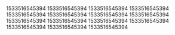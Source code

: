 1533516545394
1533516545394
1533516545394
1533516545394
1533516545394
1533516545394
1533516545394
1533516545394
1533516545394
1533516545394
1533516545394
1533516545394
1533516545394
1533516545394
1533516545394